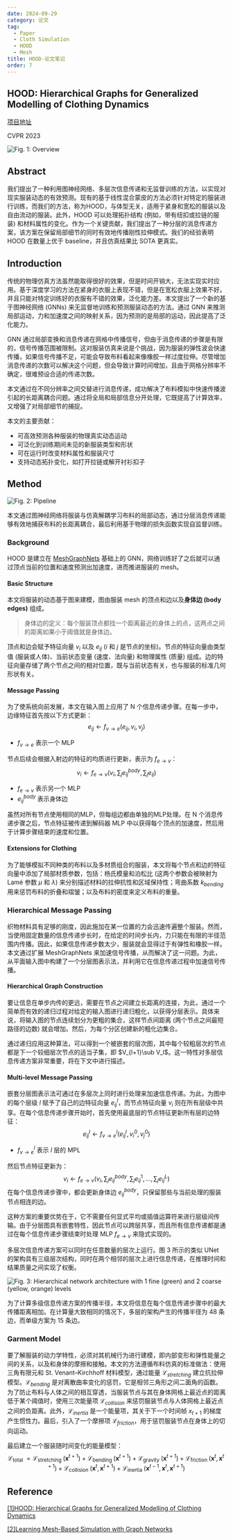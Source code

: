 ```yaml
---
date: 2024-09-29
category: 论文
tag:
  - Paper
  - Cloth Simulation
  - HOOD
  - Mesh
title: HOOD-论文笔记
order: 7
---
```


## HOOD: Hierarchical Graphs for Generalized Modelling of Clothing Dynamics

[项目地址](https://dolorousrtur.github.io/hood/)

CVPR 2023

![Fig. 1: Overview](https://rocyan.oss-cn-hangzhou.aliyuncs.com/blog/202410041405905.png)

## Abstract

我们提出了一种利用图神经网络、多层次信息传递和无监督训练的方法，以实现对现实服装动态的有效预测。现有的基于线性混合蒙皮的方法必须针对特定的服装进行训练，而我们的方法，称为HOOD，与体型无关，适用于紧身和宽松的服装以及自由流动的服装。此外，HOOD 可以处理拓扑结构 (例如，带有纽扣或拉链的服装) 和材料属性的变化。作为一个关键贡献，我们提出了一种分层的消息传递方案，该方案在保留局部细节的同时有效地传播刚性拉伸模式。我们的经验表明 HOOD 在数量上优于 baseline，并且仿真结果比 SOTA 更真实。

## Introduction

传统的物理仿真方法虽然能取得很好的效果，但是时间开销大，无法实现实时应用。基于深度学习的方法在紧身的衣服上表现不错，但是在宽松衣服上效果不好。并且只能对特定训练好的衣服有不错的效果，泛化能力差。本文提出了一个新的基于图神经网络 (GNNs) 来无监督地训练和预测服装动态的方法。通过 GNN 来推测局部运动，力和加速度之间的映射关系，因为预测的是局部的运动，因此提高了泛化能力。

GNN 通过局部变换和消息传递在网格中传播信号，但由于消息传递的步骤是有限的，信号传播范围被限制。这对服装仿真来说是个挑战，因为服装的弹性波会快速传播，如果信号传播不足，可能会导致布料看起来像橡胶一样过度拉伸。尽管增加消息传递的次数可以解决这个问题，但会导致计算时间增加，且由于网格分辨率不确定，很难预设合适的传递次数。

本文通过在不同分辨率之间交替进行消息传递，成功解决了布料模拟中快速传播波引起的长距离耦合问题。通过将全局和局部信息分开处理，它既提高了计算效率，又增强了对局部细节的捕捉。

本文的主要贡献：

- 可高效预测各种服装的物理真实动态运动
- 可泛化到训练期间未见的新服装类型和形状
- 可在运行时改变材料属性和服装尺寸
- 支持动态拓扑变化，如打开拉链或解开衬衫扣子

## Method

![Fig. 2: Pipeline](https://rocyan.oss-cn-hangzhou.aliyuncs.com/blog/202410081451205.png)

本文通过图神经网络将服装与仿真解耦学习布料的局部动态，通过分层消息传递能够有效地捕获布料的长距离耦合，最后利用基于物理的损失函数实现自监督训练。

### Background

HOOD 是建立在 [MeshGraphNets](https://arxiv.org/abs/2010.03409) 基础上的 GNN，网络训练好了之后就可以通过顶点当前的位置和速度预测出加速度，进而推进服装的 mesh。

#### Basic Structure

本文将服装的动态基于图来建模，图由服装 mesh 的顶点和边以及**身体边 (body edges)** 组成。

> 身体边的定义：每个服装顶点都找一个距离最近的身体上的点，这两点之间的距离如果小于阈值就是身体边。

顶点和边会赋予特征向量 $v_i$ 以及 $e_{ij}$ ($i$ 和 $j$ 是节点的坐标)。节点的特征向量由类型值 (服装或人体)、当前状态变量 (速度、法向量) 和物理属性 (质量) 组成。边的特征向量存储了两个节点之间的相对位置，既与当前状态有关，也与服装的标准几何形状有关。

#### Message Passing

为了使系统向前发展，本文在输入图上应用了 N 个信息传递步骤。在每一步中，边缘特征首先按以下方式更新：
$$
e_{ij}\leftarrow f_{v\rightarrow e}(e_{ij},v_i,v_j)
\tag{1}
$$

- $f_{v\rightarrow e}$ 表示一个 MLP

节点后续会根据入射边的特征的均质进行更新，表示为 $f_{e\rightarrow v}$：
$$
v_i\leftarrow f_{e\rightarrow v}(v_i,\sum_je^{body}_{ij},\sum_je_{ij})
\tag{2}
$$

- $f_{e\rightarrow v}$ 表示另一个 MLP
- $e^{body}_{ij}$ 表示身体边

虽然对所有节点使用相同的MLP，但每组边都由单独的MLP处理。在 N 个消息传递步骤之后，节点特征被传递到解码器 MLP 中以获得每个顶点的加速度，然后用于计算步骤结束的速度和位置。

#### Extensions for Clothing

为了能够模拟不同种类的布料以及多材质组合的服装，本文将每个节点和边的特征向量中添加了局部材质参数，包括：杨氏模量和泊松比 (这两个参数会被映射为 Lamé 参数 $\mu$ 和 $\lambda$) 来分别描述材料的拉伸抗性和区域保持性；弯曲系数 $k_{bending}$ 用来惩罚布料的折叠和褶皱；以及布料的密度来定义布料的重量。

### Hierarchical Message Passing

织物材料具有足够的刚度，因此施加在某一位置的力会迅速传遍整个服装。然而，当使用固定数量的信息传递步长时，在给定的时间步长内，力只能在有限的半径范围内传播。因此，如果信息传递步数太少，服装就会显得过于有弹性和橡胶一样。本文通过扩展 MeshGraphNets 来加速信号传播，从而解决了这一问题。为此，从平面输入图中构建了一个分层图表示法，并利用它在信息传递过程中加速信号传播。

#### Hierarchical Graph Construction

要让信息在单步内传的更远，需要在节点之间建立长距离的连接，为此，通过一个简单而有效的递归过程对给定的输入图进行递归粗化，以获得分层表示。具体来说，将输入图的节点连续划分为更粗的集合，这样节点间距离 (两个节点之间最短路径的边数) 就会增加。然后，为每个分区创建新的粗化边集合。

通过递归应用这种算法，可以得到一个被嵌套的层次图，其中每个较粗层次的节点都是下一个较细层次节点的适当子集，即 $V_{l+1}\sub V_l$。这一特性对多层信息传递方案非常重要，将在下文中进行描述。

#### Multi-level Message Passing

嵌套分层图表示法可通过在多层次上同时进行处理来加速信息传递。为此，为图中的每个层级 $l$ 赋予了自己的边特征向量 $e^l_{ij}$，而节点特征向量 $v_i$ 则在所有层级中共享。在每个信息传递步骤开始时，首先使用最底层的节点特征更新所有层的边特征：
$$
e^l_{ij}\leftarrow f^l_{v\rightarrow e}(e^l_{ij},v^0_i,v^0_j)
\tag{3}
$$

- $f^l_{v\rightarrow e}$ 表示 $l$ 层的 MPL

然后节点特征更新为：
$$
v_i \leftarrow f_{e \rightarrow v}\left(v_i, \sum_j e_{i j}^{b o d y}, \sum_j e_{i j}^1, \ldots, \sum_j e_{i j}^L\right)
\tag{4}
$$
在每个信息传递步骤中，都会更新身体边 $e^{body}_{ij}$，只保留那些与当前处理的服装节点相连的边。

这种方案的重要优势在于，它不需要任何显式平均或插值运算符来进行层级间传输。由于分层图具有嵌套特性，因此节点可以跨层共享，而且所有信息传递都是通过在每个信息传递步骤结束时处理 MLP $f_{e\rightarrow v}$ 来隐式实现的。

多层次信息传递方案可以同时在任意数量的层次上运行。图 3 所示的类似 UNet 的架构具有三级层次结构，同时在两个相邻的层次上进行信息传递，在推理时间和结果质量之间实现了权衡。

![Fig. 3: Hierarchical network architecture with 1 fine (green) and 2 coarse (yellow, orange) levels](https://rocyan.oss-cn-hangzhou.aliyuncs.com/blog/202410081545662.png)

为了计算多级信息传递方案的传播半径，本文将信息在每个信息传递步骤中的最大传播距离相加。在计算量大致相同的情况下，多层的架构产生的传播半径为 48 条边，而单级方案为 15 条边。

### Garment Model

要了解服装的动力学特性，必须对其机械行为进行建模，即内部变形和弹性能量之间的关系，以及和身体的摩擦和接触。本文的方法遵循布料仿真的标准做法：使用三角有限元和 St. Venant–Kirchhoff 材料模型，通过能量 $\mathcal{L}_{stretching}$ 建立抗拉伸模型。$\mathcal{L}_{bending}$ 是对离散曲率变化的惩罚，它是相邻三角形之间二面角的函数。为了防止布料与人体之间的相互穿透，当服装节点与其在身体网格上最近点的距离低于某个阈值时，使用三次能量项 $\mathcal{L}_{collision}$ 来惩罚服装节点与人体网格上最近点之间的负距离。此外，$\mathcal{L}_{inertia}$ 是一个能量项，其关于下一个时间帧 $x_{t+1}$ 的梯度产生惯性力。最后，引入了一个摩擦项 $\mathcal{L}_{friction}$，用于惩罚服装节点在身体上的切向运动。

最后建立一个服装随时间变化的能量模型：
$$
\mathcal{L}_{\text {total }}=\mathcal{L}_{\text {stretching }}\left(\mathbf{x}^{t+1}\right)+\mathcal{L}_{\text {bending }}\left(\mathbf{x}^{t+1}\right)+\mathcal{L}_{\text {gravity }}\left(\mathbf{x}^{t+1}\right)+\mathcal{L}_{\text {friction }}\left(\mathbf{x}^t, \mathbf{x}^{t+1}\right)+\mathcal{L}_{\text {collision }}\left(\mathbf{x}^t, \mathbf{x}^{t+1}\right)+\mathcal{L}_{\text {inertia }}\left(\mathbf{x}^{t-1}, \mathbf{x}^t, \mathbf{x}^{t+1}\right)
\tag{5}
$$


## Reference

[[1]HOOD: Hierarchical Graphs for Generalized Modelling of Clothing Dynamics](https://arxiv.org/abs/2212.07242)

[[2]Learning Mesh-Based Simulation with Graph Networks](https://arxiv.org/abs/2010.03409)

